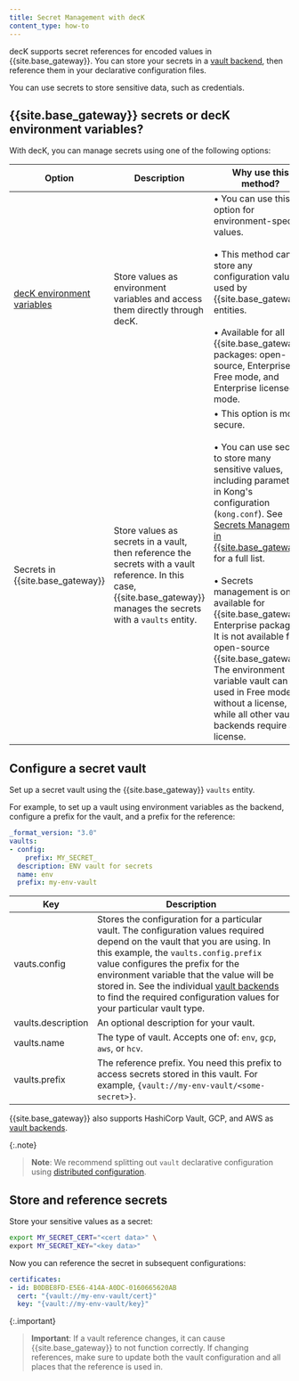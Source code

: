 ```yaml
---
title: Secret Management with decK
content_type: how-to
---
```


decK supports secret references for encoded values in {{site.base_gateway}}.
You can store your secrets in a [vault backend](/gateway/latest/kong-enterprise/secrets-management/),
then reference them in your declarative configuration files.

You can use secrets to store sensitive data, such as credentials.

## {{site.base_gateway}} secrets or decK environment variables?

With decK, you can manage secrets using one of the following options:

Option | Description | Why use this method?
-------|-------------|---------------------
[decK environment variables](/deck/latest/guides/environment-variables) | Store values as environment variables and access them directly through decK. | • You can use this option for environment-specific values. <br><br> • This method can store any configuration values used by {{site.base_gateway}} entities. <br><br> • Available for all {{site.base_gateway}} packages: open-source, Enterprise Free mode, and Enterprise licensed mode.
Secrets in {{site.base_gateway}} | Store values as secrets in a vault, then reference the secrets with a vault reference. In this case, {{site.base_gateway}} manages the secrets with a `vaults` entity. | • This option is more secure. <br><br> • You can use secrets to store many sensitive values, including parameters in Kong's configuration (`kong.conf`). See [Secrets Management in {{site.base_gateway}}](/gateway/latest/kong-enterprise/secrets-management/#what-can-be-stored-as-a-secret) for a full list. <br><br> • Secrets management is only available for {{site.base_gateway}} Enterprise packages. It is not available for open-source {{site.base_gateway}}. <br>The environment variable vault can be used in Free mode without a license, while all other vault backends require a license.

## Configure a secret vault

Set up a secret vault using the {{site.base_gateway}} `vaults` entity.

For example, to set up a vault using environment variables as the backend,
configure a prefix for the vault, and a prefix for the reference:

```yaml
_format_version: "3.0"
vaults:
- config:
    prefix: MY_SECRET_
  description: ENV vault for secrets
  name: env
  prefix: my-env-vault
```

Key | Description
----|---
vauts.config | Stores the configuration for a particular vault. The configuration values required depend on the vault that you are using. In this example, the `vaults.config.prefix` value configures the prefix for the environment variable that the value will be stored in. See the individual [vault backends](/gateway/latest/kong-enterprise/secrets-management/backends/) to find the required configuration values for your particular vault type.
vaults.description | An optional description for your vault.
vaults.name | The type of vault. Accepts one of: `env`, `gcp`, `aws`, or `hcv`.
vaults.prefix | The reference prefix. You need this prefix to access secrets stored in this vault. For example, `{vault://my-env-vault/<some-secret>}`.

{{site.base_gateway}} also supports HashiCorp Vault, GCP, and AWS as [vault backends](/gateway/latest/kong-enterprise/secrets-management/backends/).

{:.note}
> **Note**: We recommend splitting out `vault` declarative configuration using [distributed configuration](/deck/latest/guides/distributed-configuration).

## Store and reference secrets

Store your sensitive values as a secret:

```sh
export MY_SECRET_CERT="<cert data>" \
export MY_SECRET_KEY="<key data>"
```

Now you can reference the secret in subsequent configurations:

```yaml
certificates:
- id: B0DBE8FD-E5E6-414A-A0DC-0160665620AB
  cert: "{vault://my-env-vault/cert}"
  key: "{vault://my-env-vault/key}"
```

{:.important}
> **Important**: If a vault reference changes, it can cause {{site.base_gateway}} to not function correctly.
If changing references, make sure to update both the vault configuration and all places
that the reference is used in.
